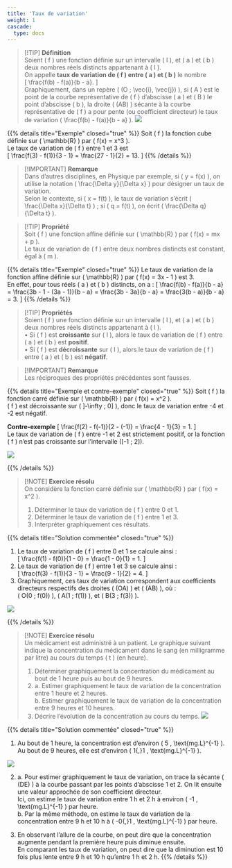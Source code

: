 ```yaml
---
title: 'Taux de variation'
weight: 1
cascade:
  type: docs
---
```


> [!TIP] **Définition**  
> Soient \( f \) une fonction définie sur un intervalle \( I \), et \( a \) et \( b \) deux nombres réels distincts appartenant à \( I \).  
> On appelle **taux de variation de \( f \) entre \( a \) et \( b \)** le nombre  
> \[
\frac{f(b) - f(a)}{b - a}.
\]  
> Graphiquement, dans un repère \( (O ; \vec{i}, \vec{j}) \), si \( A \) est le point de la courbe représentative de \( f \) d’abscisse \( a \) et \( B \) le point d’abscisse \( b \), la droite \( (AB) \) sécante à la courbe représentative de \( f \) a pour pente (ou coefficient directeur) le taux de variation \( \frac{f(b) - f(a)}{b - a} \).
> ![](/images/image88.png)

{{% details title="Exemple" closed="true" %}}
Soit \( f \) la fonction cube définie sur \( \mathbb{R} \) par \( f(x) = x^3 \).  
Le taux de variation de \( f \) entre 1 et 3 est  
\[
\frac{f(3) - f(1)}{3 - 1} = \frac{27 - 1}{2} = 13.
\]
{{% /details %}}

> [!IMPORTANT] **Remarque**  
> Dans d’autres disciplines, en Physique par exemple, si \( y = f(x) \), on utilise la notation \( \frac{\Delta y}{\Delta x} \) pour désigner un taux de variation.  
> Selon le contexte, si \( x = f(t) \), le taux de variation s’écrit \( \frac{\Delta x}{\Delta t} \) ; si \( q = f(t) \), on écrit \( \frac{\Delta q}{\Delta t} \).

> [!TIP] **Propriété**  
> Soit \( f \) une fonction affine définie sur \( \mathbb{R} \) par \( f(x) = mx + p \).  
> Le taux de variation de \( f \) entre deux nombres distincts est constant, égal à \( m \).

{{% details title="Exemple" closed="true" %}}
Le taux de variation de la fonction affine définie sur \( \mathbb{R} \) par \( f(x) = 3x - 1 \) est 3.  
En effet, pour tous réels \( a \) et \( b \) distincts, on a :
\[
\frac{f(b) - f(a)}{b - a} = \frac{3b - 1 - (3a - 1)}{b - a} = \frac{3b - 3a}{b - a} = \frac{3(b - a)}{b - a} = 3.
\]
{{% /details %}}

> [!TIP] **Propriétés**  
> Soient \( f \) une fonction définie sur un intervalle \( I \), et \( a \) et \( b \) deux nombres réels distincts appartenant à \( I \).  
> • Si \( f \) est **croissante** sur \( I \), alors le taux de variation de \( f \) entre \( a \) et \( b \) est **positif**.  
> • Si \( f \) est **décroissante** sur \( I \), alors le taux de variation de \( f \) entre \( a \) et \( b \) est **négatif**.

> [!IMPORTANT] **Remarque**  
> Les réciproques des propriétés précédentes sont fausses.

{{% details title="Exemple et contre-exemple" closed="true" %}}
Soit \( f \) la fonction carré définie sur \( \mathbb{R} \) par \( f(x) = x^2 \).  
\( f \) est décroissante sur \( ]-\infty ; 0] \), donc le taux de variation entre -4 et -2 est négatif.

**Contre-exemple**
\[
\frac{f(2) - f(-1)}{2 - (-1)} = \frac{4 - 1}{3} = 1.
\]  
Le taux de variation de \( f \) entre -1 et 2 est strictement positif, or la fonction \( f \) n’est pas croissante sur l’intervalle \([-1 ; 2]\).

![](/images/image89.png)

{{% /details %}}

> [!NOTE] **Exercice résolu**  
> On considère la fonction carré définie sur \( \mathbb{R} \) par \( f(x) = x^2 \).  
> 1. Déterminer le taux de variation de \( f \) entre 0 et 1.  
> 2. Déterminer le taux de variation de \( f \) entre 1 et 3.  
> 3. Interpréter graphiquement ces résultats.

{{% details title="Solution commentée" closed="true" %}}
1. Le taux de variation de \( f \) entre 0 et 1 se calcule ainsi :  
\[
\frac{f(1) - f(0)}{1 - 0} = \frac{1 - 0}{1} = 1.
\]  
1. Le taux de variation de \( f \) entre 1 et 3 se calcule ainsi :  
\[
\frac{f(3) - f(1)}{3 - 1} = \frac{9 - 1}{2} = 4.
\]  
1. Graphiquement, ces taux de variation correspondent aux coefficients directeurs respectifs des droites \( (OA) \) et \( (AB) \), où :  
\( O(0 ; f(0)) \), \( A(1 ; f(1)) \), et \( B(3 ; f(3)) \).

![](/images/image90.png)

{{% /details %}}

> [!NOTE] **Exercice résolu**  
> Un médicament est administré à un patient. Le graphique suivant indique la concentration du médicament dans le sang (en milligramme par litre) au cours du temps \( t \) (en heure).  
> 1. Déterminer graphiquement la concentration du médicament au bout de 1 heure puis au bout de 9 heures.  
> 2. a. Estimer graphiquement le taux de variation de la concentration entre 1 heure et 2 heures.  
>   b. Estimer graphiquement le taux de variation de la concentration entre 9 heures et 10 heures.  
> 3. Décrire l’évolution de la concentration au cours du temps.
> ![](/images/image91.png)

{{% details title="Solution commentée" closed="true" %}}
1. Au bout de 1 heure, la concentration est d’environ \( 5 \, \text{mg.L}^{-1} \).  
Au bout de 9 heures, elle est d’environ \( 1{,}1 \, \text{mg.L}^{-1} \).

![](/images/image92.png)

2.  a. Pour estimer graphiquement le taux de variation, on trace la sécante \( (DE) \) à la courbe passant par les points d’abscisse 1 et 2. On lit ensuite une valeur approchée de son coefficient directeur.  
Ici, on estime le taux de variation entre 1 h et 2 h à environ \( -1 \, \text{mg.L}^{-1} \) par heure.  
b. Par la même méthode, on estime le taux de variation de la concentration entre 9 h et 10 h à \( -0{,}1 \, \text{mg.L}^{-1} \) par heure.

1. En observant l’allure de la courbe, on peut dire que la concentration augmente pendant la première heure puis diminue ensuite.  
En comparant les taux de variation, on peut dire que la diminution est 10 fois plus lente entre 9 h et 10 h qu’entre 1 h et 2 h.
{{% /details %}}
